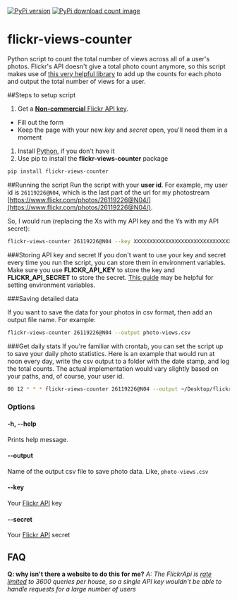 [pypi-url]: https://badge.fury.io/py/flickr-views-counter
[pypi-image]: https://badge.fury.io/py/flickr-views-counter.svg

[downloads-url]: https://pypi.python.org/pypi/flickr-views-counter/
[downloads-image]: https://img.shields.io/pypi/dm/flickr-views-counter.svg

[![PyPi version][pypi-image]][pypi-url]
[![PyPi download count image][downloads-image]][downloads-url]


flickr-views-counter
====================

Python script to count the total number of views across all of a user's photos.  Flickr's API doesn't give a total photo count anymore, so this script makes use of [this very helpful library](http://stuvel.eu/flickrapi) to add up the counts for each photo and output the total number of views for a user.

##Steps to setup script
1. Get a [**Non-commercial** Flickr API key](https://www.flickr.com/services/apps/create/noncommercial/?).
  - Fill out the form
  - Keep the page with your new *key* and *secret* open, you'll need them in a moment
1. Install [Python](https://www.python.org/downloads/), if you don't have it
1. Use pip to install the **flickr-views-counter** package

  ```bash
  pip install flickr-views-counter
  ```

##Running the script
Run the script with your **user id**.  For example, my user id is `26119226@N04`, which is the last part of the url for my photostream [https://www.flickr.com/photos/26119226@N04/](https://www.flickr.com/photos/26119226@N04/). 

So, I would run (replacing the Xs with my API key and the Ys with my API secret):
```bash
flickr-views-counter 26119226@N04 --key XXXXXXXXXXXXXXXXXXXXXXXXXXXXXXXX --secret YYYYYYYYYYYYYYYYYYYYYYY
```
###Storing API key and secret
If you don't want to use your key and secret every time you run the script, you can store them in environment variables.  Make sure you use **FLICKR_API_KEY** to store the key and **FLICKR_API_SECRET** to store the secret.  [This guide](http://www.schrodinger.com/kb/1842) may be helpful for setting environment variables.


###Saving detailed data

If you want to save the data for your photos in csv format, then add an output file name. For example:
```bash
flickr-views-counter 26119226@N04 --output photo-views.csv
```
###Get daily stats
If you're familiar with crontab, you can set the script up to save your daily photo statistics.  Here is an example that would run at noon every day, write the csv output to a folder with the date stamp, and log the total counts.  The actual implementation would vary slightly based on your paths, and, of course, your user id.

```bash
00 12 * * * flickr-views-counter 26119226@N04 --output ~/Desktop/flickr-counts/count-views-$(date +%F).csv >> ~/Desktop/flickr-counts/flickr-counts-log.txt
```

### Options

#### -h, --help
Prints help message.

#### --output
Name of the output csv file to save photo data. Like, `photo-views.csv`

#### --key
Your [Flickr API](https://www.flickr.com/services/apps/create/noncommercial/?) key

#### --secret
Your [Flickr API](https://www.flickr.com/services/apps/create/noncommercial/?) secret

## FAQ
**Q:  why isn't there a website to do this for me?**
*A: The FlickrApi is [rate limited](https://developer.yahoo.com/forum/YQL/What-is-the-maximum-flickr-API/1361494903655-6a1e3a51-cd41-411e-86a9-dc2dee898ab5/) to 3600 queries per house, so a single API key wouldn't be able to handle requests for a large number of users*
